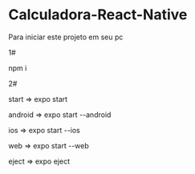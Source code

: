 # Calculadora-React-Native

Para iniciar este projeto em seu pc

1# 

npm i

2#

start => expo start

android => expo start --android

ios => expo start --ios

web => expo start --web

eject => expo eject
